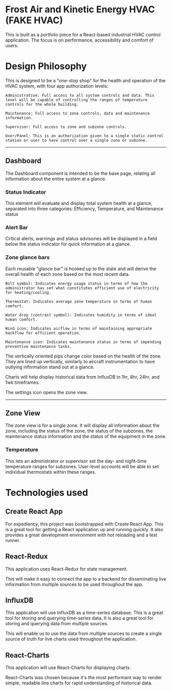 # Frost Air and Kinetic Energy HVAC (FAKE HVAC)
This is built as a portfolio piece for a React-based industrial HVAC control application. The focus is on performance, accessibility and comfort of users.

# Design Philosophy
This is designed to be a "one-stop shop" for the health and operation of the HVAC system, with four app authorization levels: 

```
Administrative: Full access to all system controls and data. This level will be capable of controlling the ranges of temperature controls for the whole building.

Maintenance: Full access to zone controls, data and maintenance information.

Supervisor: Full access to zone and subzone controls.

User/Panel: This is an authorization given to a single static control station or user to have control over a single zone or subzone.
```

***
## Dashboard
The Dashboard component is intended to be the base page, relating all information about the entire system at a glance. 

### Status Indicator
This element will evaluate and display total system health at a glance, separated into three categories: Efficiency, Temperature, and Maintenance status

### Alert Bar
Critical alerts, warnings and status advisories will be displayed in a field below the status indicator for quick information at a glance.

### Zone glance bars
Each reusable "glance bar" is hooked up to the state and will derive the overall health of each zone based on the most recent data. 

```
Bolt symbol: Indicates energy usage status in terms of how the administrator has set what constitutes efficient use of electricity for heating/cooling.

Thermostat: Indicates average zone temperature in terms of human comfort.

Water drop (contrast symbol): Indicates humidity in terms of ideal human comfort.

Wind icon: Indicates airflow in terms of maintaining appropriate backflow for efficient operation.

Maintenance icon: Indicates maintenance status in terms of impending preventive maintenance tasks.
```

The vertically oriented pips change color based on the health of the zone. They are lined up vertically, similarly to aircraft instrumentation to have outlying information stand out at a glance.

Charts will help display historical data from InfluxDB in 1hr, 8hr, 24hr, and 1wk timeframes.

The settings icon opens the zone view.
***
## Zone View
The zone view is for a single zone. It will display all information about the zone, including the status of the zone, the status of the subzones, the maintenance status information and the status of the equipment in the zone.

### Temperature
This lets an administrator or supervisor set the day- and night-time temperature ranges for subzones. User-level accounts will be able to set individual thermostats within these ranges.



# Technologies used
## Create React App
For expediency, this project was bootstrapped with Create React App. This is a great tool for getting a React application up and running quickly. It also provides a great development environment with hot reloading and a test runner.

## React-Redux
This application uses React-Redux for state management. 

This will make it easy to connect the app to a backend for disseminating live information from multiple sources to be used throughout the app.

## InfluxDB
This application will use InfluxDB as a time-series database. This is a great tool for storing and querying time-series data. It is also a great tool for storing and querying data from multiple sources.

This will enable us to use the data from multiple sources to create a single source of truth for live charts used throughout the application.

## React-Charts
This application will use React-Charts for displaying charts.

React-Charts was chosen because it's the most performant way to render simple, readable line charts for rapid understanding of historical data.
